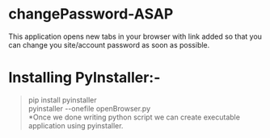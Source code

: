 # changePassword-ASAP
This application opens new tabs in your browser with link added so that you can change you site/account password as soon as possible.
# Installing PyInstaller:- 
> pip install pyinstaller <BR/>
> pyinstaller --onefile openBrowser.py <BR/>
*Once we done writing python script we can create executable application using pyinstaller.
